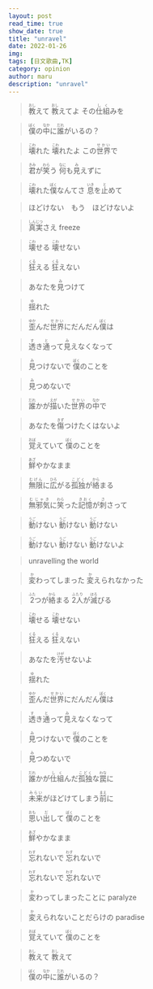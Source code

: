```yaml
---
layout: post
read_time: true
show_date: true
title: "unravel"
date: 2022-01-26
img: 
tags: [日文歌曲,TK]
category: opinion
author: maru
description: "unravel"
---
```

><div><ruby><rb>教</rb><rt>おし</rt></ruby>えて <ruby><rb>教</rb><rt>おし</rt></ruby>えてよ その<ruby><rb>仕組</rb><rt>しく</rt></ruby>みを</div>

><div><ruby><rb>僕</rb><rt>ぼく</rt></ruby>の<ruby><rb>中</rb><rt>なか</rt></ruby>に<ruby><rb>誰</rb><rt>だれ</rt></ruby>がいるの？</div>

><div><ruby><rb>壊</rb><rt>こわ</rt></ruby>れた <ruby><rb>壊</rb><rt>こわ</rt></ruby>れたよ この<ruby><rb>世界</rb><rt>せかい</rt></ruby>で</div>

><div><ruby><rb>君</rb><rt>きみ</rt></ruby>が<ruby><rb>笑</rb><rt>わら</rt></ruby>う <ruby><rb>何</rb><rt>なに</rt></ruby>も<ruby><rb>見</rb><rt>み</rt></ruby>えずに</div>

><div><ruby><rb>壊</rb><rt>こわ</rt></ruby>れた<ruby><rb>僕</rb><rt>ぼく</rt></ruby>なんてさ <ruby><rb>息</rb><rt>いき</rt></ruby>を<ruby><rb>止</rb><rt>と</rt></ruby>めて</div>

>ほどけない　もう　ほどけないよ　

><div><ruby><rb>真実</rb><rt>しんじつ</rt></ruby>さえ freeze</div>

><div><ruby><rb>壊</rb><rt>こわ</rt></ruby>せる <ruby><rb>壊</rb><rt>こわ</rt></ruby>せない</div>

><div><ruby><rb>狂</rb><rt>くる</rt></ruby>える <ruby><rb>狂</rb><rt>くる</rt></ruby>えない</div>

><div>あなたを<ruby><rb>見</rb><rt>み</rt></ruby>つけて</div>

><div><ruby><rb>揺</rb><rt>ゆ</rt></ruby>れた</div>

><div><ruby><rb>歪</rb><rt>ゆか</rt></ruby>んだ<ruby><rb>世界</rb><rt>せかい</rt></ruby>にだんだん<ruby><rb>僕</rb><rt>ぼく</rt></ruby>は</div>

><div><ruby><rb>透</rb><rt>す</rt></ruby>き<ruby><rb>通</rb><rt>と</rt></ruby>って<ruby><rb>見</rb><rt>み</rt></ruby>えなくなって</div>

><div><ruby><rb>見</rb><rt>み</rt></ruby>つけないで <ruby><rb>僕</rb><rt>ぼく</rt></ruby>のことを</div>

><div><ruby><rb>見</rb><rt>み</rt></ruby>つめないで</div>

><div><ruby><rb>誰</rb><rt>だれ</rt></ruby>かが<ruby><rb>描</rb><rt>えが</rt></ruby>いた<ruby><rb>世界</rb><rt>せかい</rt></ruby>の<ruby><rb>中</rb><rt>なか</rt></ruby>で</div>

><div>あなたを<ruby><rb>傷</rb><rt>きず</rt></ruby>つけたくはないよ</div>

><div><ruby><rb>覚</rb><rt>おぼ</rt></ruby>えていて <ruby><rb>僕</rb><rt>ぼく</rt></ruby>のことを</div>

><div><ruby><rb>鮮</rb><rt>あざ</rt></ruby>やかなまま</div>

><div><ruby><rb>無限</rb><rt>むげん</rt></ruby>に<ruby><rb>広</rb><rt>ひろ</rt></ruby>がる<ruby><rb>孤独</rb><rt>こどく</rt></ruby>が<ruby><rb>絡</rb><rt>から</rt></ruby>まる</div>

><div><ruby><rb>無邪気</rb><rt>むじゃき</rt></ruby>に<ruby><rb>笑</rb><rt>わら</rt></ruby>った<ruby><rb>記憶</rb><rt>きおく</rt></ruby>が<ruby><rb>刺</rb><rt>さ</rt></ruby>さって</div>

><div><ruby><rb>動</rb><rt>うご</rt></ruby>けない <ruby><rb>動</rb><rt>うご</rt></ruby>けない <ruby><rb>動</rb><rt>うご</rt></ruby>けない</div>

><div><ruby><rb>動</rb><rt>うご</rt></ruby>けない <ruby><rb>動</rb><rt>うご</rt></ruby>けない <ruby><rb>動</rb><rt>うご</rt></ruby>けないよ</div>

>unravelling the world

><div><ruby><rb>変</rb><rt>か</rt></ruby>わってしまった <ruby><rb>変</rb><rt>か</rt></ruby>えられなかった</div>

><div><ruby><rb>2</rb><rt>ふた</rt></ruby>つが<ruby><rb>絡</rb><rt>から</rt></ruby>まる <ruby><rb>2人</rb><rt>ふたり</rt></ruby>が<ruby><rb>滅</rb><rt>ほろ</rt></ruby>びる</div>

><div><ruby><rb>壊</rb><rt>こわ</rt></ruby>せる <ruby><rb>壊</rb><rt>こわ</rt></ruby>せない</div>

><div><ruby><rb>狂</rb><rt>くる</rt></ruby>える <ruby><rb>狂</rb><rt>くる</rt></ruby>えない</div>

><div>あなたを<ruby><rb>汚</rb><rt>けが</rt></ruby>せないよ </div>

><div><ruby><rb>揺</rb><rt>ゆ</rt></ruby>れた</div>

><div><ruby><rb>歪</rb><rt>ゆか</rt></ruby>んだ<ruby><rb>世界</rb><rt>せかい</rt></ruby>にだんだん<ruby><rb>僕</rb><rt>ぼく</rt></ruby>は</div>

><div><ruby><rb>透</rb><rt>す</rt></ruby>き<ruby><rb>通</rb><rt>と</rt></ruby>って<ruby><rb>見</rb><rt>み</rt></ruby>えなくなって</div>

><div><ruby><rb>見</rb><rt>み</rt></ruby>つけないで <ruby><rb>僕</rb><rt>ぼく</rt></ruby>のことを</div>

><div><ruby><rb>見</rb><rt>み</rt></ruby>つめないで</div>

><div><ruby><rb>誰</rb><rt>だれ</rt></ruby>かが<ruby><rb>仕組</rb><rt>しく</rt></ruby>んだ<ruby><rb>孤独</rb><rt>こどく</rt></ruby>な<ruby><rb>罠</rb><rt>わな</rt></ruby>に</div>

><div><ruby><rb>未来</rb><rt>みらい</rt></ruby>がほどけてしまう<ruby><rb>前</rb><rt>まえ</rt></ruby>に</div>

><div><ruby><rb>思</rb><rt>おも</rt></ruby>い<ruby><rb>出</rb><rt>だ</rt></ruby>して <ruby><rb>僕</rb><rt>ぼく</rt></ruby>のことを</div>

><div><ruby><rb>鮮</rb><rt>あざ</rt></ruby>やかなまま</div>

><div><ruby><rb>忘</rb><rt>わす</rt></ruby>れないで <ruby><rb>忘</rb><rt>わす</rt></ruby>れないで</div>

><div><ruby><rb>忘</rb><rt>わす</rt></ruby>れないで <ruby><rb>忘</rb><rt>わす</rt></ruby>れないで</div>

><div><ruby><rb>変</rb><rt>か</rt></ruby>わってしまったことに paralyze</div>

><div><ruby><rb>変</rb><rt>か</rt></ruby>えられないことだらけの paradise</div>

><div><ruby><rb>覚</rb><rt>おぼ</rt></ruby>えていて <ruby><rb>僕</rb><rt>ぼく</rt></ruby>のことを</div>

><div><ruby><rb>教</rb><rt>おし</rt></ruby>えて <ruby><rb>教</rb><rt>おし</rt></ruby>えて</div>

><div><ruby><rb>僕</rb><rt>ぼく</rt></ruby>の<ruby><rb>中</rb><rt>なか</rt></ruby>に<ruby><rb>誰</rb><rt>だれ</rt></ruby>がいるの？</div>